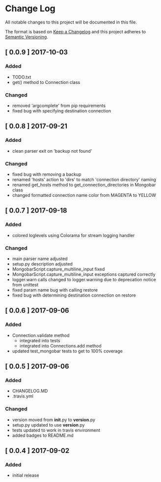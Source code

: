 # Change Log
All notable changes to this project will be documented in this file.

The format is based on [Keep a Changelog](http://keepachangelog.com/)
and this project adheres to [Semantic Versioning](http://semver.org/).

## [ 0.0.9 ] 2017-10-03

### Added
* TODO.txt
* get() method to Connection class

### Changed

* removed 'argcomplete' from pip requirements
* fixed bug with specifying destination connection

## [ 0.0.8 ] 2017-09-21

### Added

* clean parser exit on 'backup not found'

### Changed

* fixed bug with removing a backup
* renamed 'hosts' action to 'dirs' to match 'connection directory' naming
* renamed get_hosts method to get_connection_directories in Mongobar class
* changed formatted connection name color from MAGENTA to YELLOW

## [ 0.0.7 ] 2017-09-18

### Added

* colored loglevels using Colorama for stream logging handler

### Changed

* main parser name adjusted
* setup.py description adjusted
* MongobarScript.capture_multiline_input fixed
* MongobarScript.capture_multiline_input exceptions captured correctly
* logger.warn calls changed to logger.warning due to deprecation notice from unittest
* fixed param name bug with calling restore
* fixed bug with determining destination connection on restore

## [ 0.0.6 ] 2017-09-06

### Added

* Connection.validate method
  * integrated into tests
  * integrated into Connections.add method
* updated test_mongobar tests to get to 100% coverage

## [ 0.0.5 ] 2017-09-06

### Added

* CHANGELOG.MD
* .travis.yml

### Changed

* version moved from __init__.py to __version__.py
* setup.py updated to use __version__.py
* tests updated to work in travis environment
* added badges to README.md

## [ 0.0.4 ] 2017-09-02

### Added
* initial release
